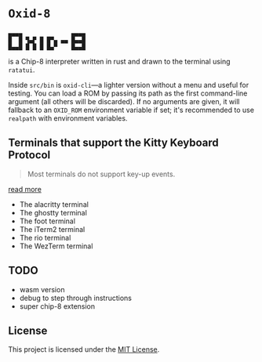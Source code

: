 # `Oxid-8`

```
▄▄▄▄              ▄▄▄▄
█  █ ▜▄▛ █ █▀▄ ▄▄ █▄▄█
█▄▄█ █ █ █ █▄▀    █▄▄█
```
is a Chip-8 interpreter written in rust and drawn to the terminal using `ratatui`.

Inside `src/bin` is `oxid-cli`—a lighter version without a menu and useful for testing. You can load a ROM by passing its path as the first command-line argument (all others will be discarded). If no arguments are given, it will fallback to an `OXID_ROM` environment variable if set; it's recommended to use `realpath` with environment variables.

## Terminals that support the Kitty Keyboard Protocol 

> Most terminals do not support key-up events.

[read more](https://sw.kovidgoyal.net/kitty/keyboard-protocol/)

- The alacritty terminal
- The ghostty terminal
- The foot terminal
- The iTerm2 terminal
- The rio terminal
- The WezTerm terminal

## TODO

- wasm version
- debug to step through instructions
- super chip-8 extension

## License

This project is licensed under the [MIT License][License].

[License]: ./LICENSE
